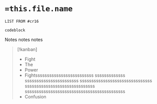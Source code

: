 # `=this.file.name`
```dataview
LIST FROM #cr16 
```

```
codeblock
```




Notes notes notes

>[!kanban]
>- Fight
>- The
>- Power
>- Fightsssssssssssssssssssssssss sssssssssssss sssssssssssssssssssssss sssssssssssssssssssssssssssssss ssssssssssssssssssssssssssssss sssssssssssssssssssssssssssssssssssssssssss
>- Confusion